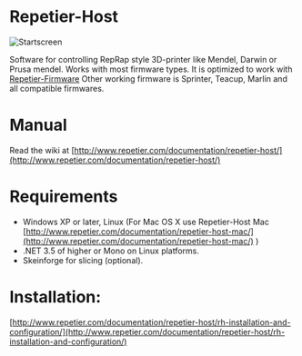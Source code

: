 # Repetier-Host

![Startscreen](https://github.com/repetier/Repetier-Host/blob/master/screenshots/startpage.png?raw=true)

Software for controlling RepRap style 3D-printer like Mendel, Darwin or 
Prusa mendel. Works with most firmware types. It is optimized to work
with [Repetier-Firmware](https://github.com/repetier/Repetier-Firmware)
Other working firmware is Sprinter, Teacup, Marlin and all compatible
firmwares.

# Manual

Read the wiki at [http://www.repetier.com/documentation/repetier-host/](http://www.repetier.com/documentation/repetier-host/)

# Requirements

* Windows XP or later, Linux (For Mac OS X use Repetier-Host Mac [http://www.repetier.com/documentation/repetier-host-mac/](http://www.repetier.com/documentation/repetier-host-mac/) )
* .NET 3.5 of higher or Mono on Linux platforms.
* Skeinforge for slicing (optional).

# Installation:

[http://www.repetier.com/documentation/repetier-host/rh-installation-and-configuration/](http://www.repetier.com/documentation/repetier-host/rh-installation-and-configuration/)
